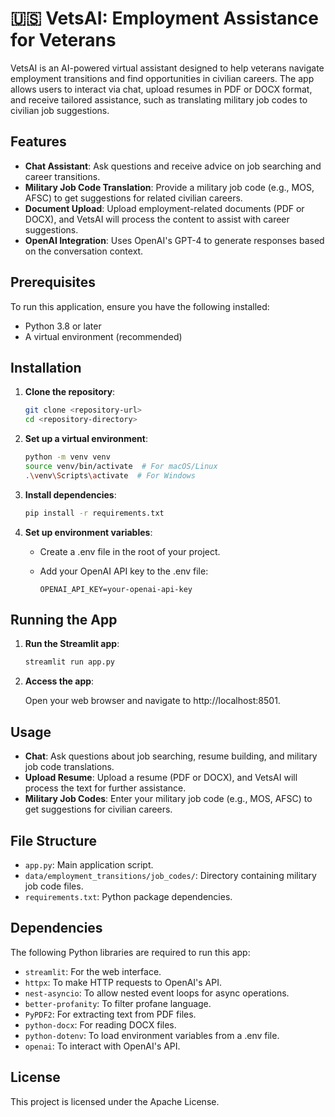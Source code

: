 # 🇺🇸 VetsAI: Employment Assistance for Veterans

VetsAI is an AI-powered virtual assistant designed to help veterans navigate employment transitions and find opportunities in civilian careers. The app allows users to interact via chat, upload resumes in PDF or DOCX format, and receive tailored assistance, such as translating military job codes to civilian job suggestions.

## Features

- **Chat Assistant**: Ask questions and receive advice on job searching and career transitions.
- **Military Job Code Translation**: Provide a military job code (e.g., MOS, AFSC) to get suggestions for related civilian careers.
- **Document Upload**: Upload employment-related documents (PDF or DOCX), and VetsAI will process the content to assist with career suggestions.
- **OpenAI Integration**: Uses OpenAI's GPT-4 to generate responses based on the conversation context.

## Prerequisites

To run this application, ensure you have the following installed:

- Python 3.8 or later
- A virtual environment (recommended)

## Installation

1. **Clone the repository**:

   ```bash
   git clone <repository-url>
   cd <repository-directory>
   ```

2. **Set up a virtual environment**:

   ```bash
   python -m venv venv
   source venv/bin/activate  # For macOS/Linux
   .\venv\Scripts\activate  # For Windows
   ```

3. **Install dependencies**:

   ```bash
   pip install -r requirements.txt
   ```

4. **Set up environment variables**:

   - Create a .env file in the root of your project.
   - Add your OpenAI API key to the .env file:

     ```
     OPENAI_API_KEY=your-openai-api-key
     ```

## Running the App

1. **Run the Streamlit app**:

   ```bash
   streamlit run app.py
   ```

2. **Access the app**:

   Open your web browser and navigate to http://localhost:8501.

## Usage

- **Chat**: Ask questions about job searching, resume building, and military job code translations.
- **Upload Resume**: Upload a resume (PDF or DOCX), and VetsAI will process the text for further assistance.
- **Military Job Codes**: Enter your military job code (e.g., MOS, AFSC) to get suggestions for civilian careers.

## File Structure

- `app.py`: Main application script.
- `data/employment_transitions/job_codes/`: Directory containing military job code files.
- `requirements.txt`: Python package dependencies.

## Dependencies

The following Python libraries are required to run this app:

- `streamlit`: For the web interface.
- `httpx`: To make HTTP requests to OpenAI's API.
- `nest-asyncio`: To allow nested event loops for async operations.
- `better-profanity`: To filter profane language.
- `PyPDF2`: For extracting text from PDF files.
- `python-docx`: For reading DOCX files.
- `python-dotenv`: To load environment variables from a .env file.
- `openai`: To interact with OpenAI's API.

## License

This project is licensed under the Apache License.
